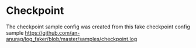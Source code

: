 # Checkpoint

The checkpoint sample config was created from this fake checkpoint config sample
https://github.com/an-anurag/log_faker/blob/master/samples/checkpoint.log
